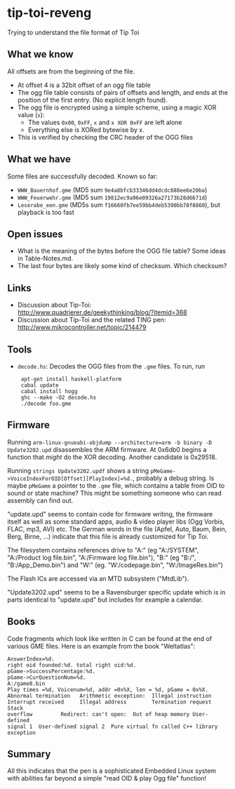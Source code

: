 tip-toi-reveng
==============

Trying to understand the file format of Tip Toi

What we know
------------

All offsets are from the beginning of the file.
 * At offset 4 is a 32bit offset of an ogg file table
 * The ogg file table consists of pairs of offsets and length, and ends at the position
   of the first entry. (No explicit length found).
 * The ogg file is encrypted using a simple scheme, using a magic XOR value (`x`):
   - The values `0x00`, `0xFF`, `x` and `x XOR 0xFF` are left alone
   - Everything else is XORed bytewise by x.
 * This is verified by checking the CRC header of the OGG files

What we have
------------

Some files are successfully decoded. Known so far:
 * `WWW_Bauernhof.gme` (MD5 sum `9e4a8bfcb33346dd4dcdc888ee6e20ba`)
 * `WWW_Feuerwehr.gme` (MD5 sum `19812ec9a96e09326a27173b28d6671d`)
 * `Leserabe_een.gme` (MD5s sum `f16660fb7ee59bb4deb5390bb78f8860`), but playback is too fast

Open issues
-----------

 * What is the meaning of the bytes before the OGG file table? Some ideas in Table-Notes.md.
 * The last four bytes are likely some kind of checksum. Which checksum?

Links
-----

 * Discussion about Tip-Toi: http://www.quadrierer.de/geekythinking/blog/?itemid=368
 * Discussion about Tip-Toi and the related TING pen: http://www.mikrocontroller.net/topic/214479

Tools
-----

 * `decode.hs`: Decodes the OGG files from the `.gme` files. To run, run

        apt-get install haskell-platform
        cabal update
        cabal install hogg
        ghc --make -O2 decode.hs
        ./decode foo.gme

Firmware
--------

Running `arm-linux-gnueabi-objdump --architecture=arm -b binary -D Update3202.upd` disassembles the ARM firmware. At 0x6db0 begins a function that *might* do the XOR decoding. Another candidate is 0x29518.

Running `strings Update3202.updf` shows a string `pMeGame->VoiceIndexForOID[Offset][PlayIndex]=%d.`, probably a debug string. Is maybe `pMeGame` a pointer to the `.gme` file, which contains a table from OID to sound or state machine? This might be something someone who can read assembly can find out.

"update.upd" seems to contain code for firmware writing, the firmware itself as well as some standard apps, audio & video player libs (Ogg Vorbis, FLAC, mp3, AVI) etc.
The German words in the file (Apfel, Auto, Baum, Bein, Berg, Birne, ...) indicate that this file is already customized for Tip Toi.

The filesystem contains references drive to "A:" (eg "A:/SYSTEM", "A:/Product log file.bin", "A:/Firmware log file.bin"), "B:" (eg "B:/", "B:/App_Demo.bin") and "W:" (eg. "W:/codepage.bin", "W:/ImageRes.bin")

The Flash ICs are accessed via an MTD subsystem ("MtdLib").

"Update3202.upd" seems to be a Ravensburger specific update which is in parts identical to "update.upd" but includes for example a calendar.


Books
-----

Code fragments which look like written in C can be found at the end of various GME files.
Here is an example from the book "Weltatlas":

    AnswerIndex=%d.
    right oid founded:%d. total right oid:%d.
    pGame->SuccessPercentage:%d.
    pGame->CurQuestionNum=%d.
    A:/game8.bin
    Play times =%d, Voicenum=%d, addr =0x%X, len = %d, pGame = 0x%X.
    Abnormal termination   Arithmetic exception:  Illegal instruction 
    Interrupt received     Illegal address        Termination request Stack 
    overflow         Redirect: can't open:  Out of heap memory User-defined 
    signal 1  User-defined signal 2  Pure virtual fn called C++ library  exception


Summary
-------

All this indicates that the pen is a sophisticated Embedded Linux system with abilities far beyond a simple "read OID & play Ogg file" function!
